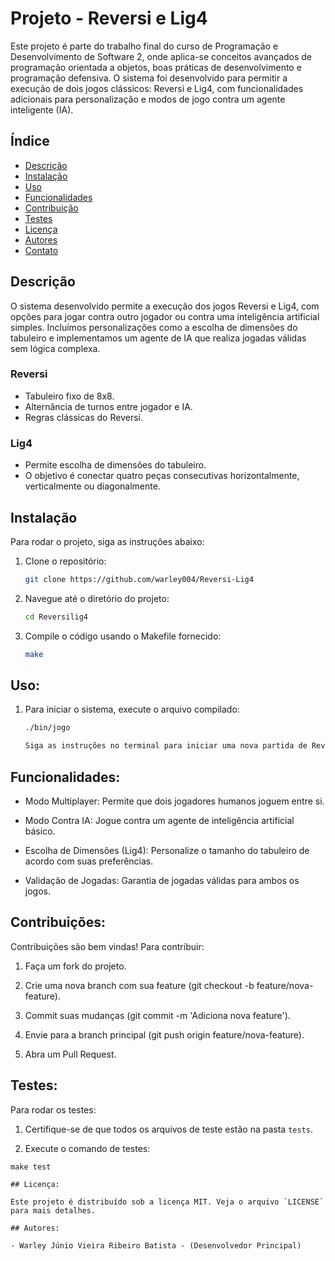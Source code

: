 # Projeto - Reversi e Lig4

Este projeto é parte do trabalho final do curso de Programação e Desenvolvimento de Software 2, onde aplica-se conceitos avançados de programação orientada a objetos, boas práticas de desenvolvimento e programação defensiva. O sistema foi desenvolvido para permitir a execução de dois jogos clássicos: Reversi e Lig4, com funcionalidades adicionais para personalização e modos de jogo contra um agente inteligente (IA).

## Índice

- [Descrição](#descrição)
- [Instalação](#instalação)
- [Uso](#uso)
- [Funcionalidades](#funcionalidades)
- [Contribuição](#contribuição)
- [Testes](#testes)
- [Licença](#licença)
- [Autores](#autores)
- [Contato](#contato)

## Descrição

O sistema desenvolvido permite a execução dos jogos Reversi e Lig4, com opções para jogar contra outro jogador ou contra uma inteligência artificial simples. Incluímos personalizações como a escolha de dimensões do tabuleiro e implementamos um agente de IA que realiza jogadas válidas sem lógica complexa.

### Reversi

- Tabuleiro fixo de 8x8.
- Alternância de turnos entre jogador e IA.
- Regras clássicas do Reversi.

### Lig4

- Permite escolha de dimensões do tabuleiro.
- O objetivo é conectar quatro peças consecutivas horizontalmente, verticalmente ou diagonalmente.

## Instalação

Para rodar o projeto, siga as instruções abaixo:

1. Clone o repositório:
   ```bash
   git clone https://github.com/warley004/Reversi-Lig4

2. Navegue até o diretório do projeto:
   ```bash
   cd Reversilig4

3. Compile o código usando o Makefile fornecido:   
   ```bash
   make

## Uso:

1. Para iniciar o sistema, execute o arquivo compilado:
   ```bash
   ./bin/jogo

   Siga as instruções no terminal para iniciar uma nova partida de Reversi ou Lig4, escolhendo o modo de jogo e as configurações desejadas.

## Funcionalidades:

   - Modo Multiplayer: Permite que dois jogadores humanos joguem entre si.

   - Modo Contra IA: Jogue contra um agente de inteligência artificial básico.

   - Escolha de Dimensões (Lig4): Personalize o tamanho do tabuleiro de acordo com suas preferências.

   - Validação de Jogadas: Garantia de jogadas válidas para ambos os jogos.

## Contribuições:

   Contribuições são bem vindas! Para contribuir:

   1. Faça um fork do projeto.

   2. Crie uma nova branch com sua feature (git checkout -b feature/nova-feature).

   3. Commit suas mudanças (git commit -m 'Adiciona nova feature').

   4. Envie para a branch principal (git push origin feature/nova-feature).

   5. Abra um Pull Request.

## Testes:

   Para rodar os testes:

   1. Certifique-se de que todos os arquivos de teste estão na pasta `tests`.

   2. Execute o comando de testes:
   ```bash:
   make test

## Licença:
   
   Este projeto é distribuído sob a licença MIT. Veja o arquivo `LICENSE` para mais detalhes.

## Autores:

   - Warley Júnio Vieira Ribeiro Batista - (Desenvolvedor Principal)


